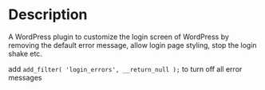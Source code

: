 # Description

A WordPress plugin to customize the login screen of WordPress by removing the default error message, allow login page styling, stop the login shake etc.

add `add_filter( 'login_errors', __return_null );` to turn off all error messages
